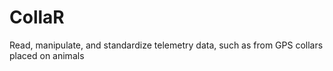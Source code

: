 # CollaR
Read, manipulate, and standardize telemetry data, such as from GPS collars placed on animals
